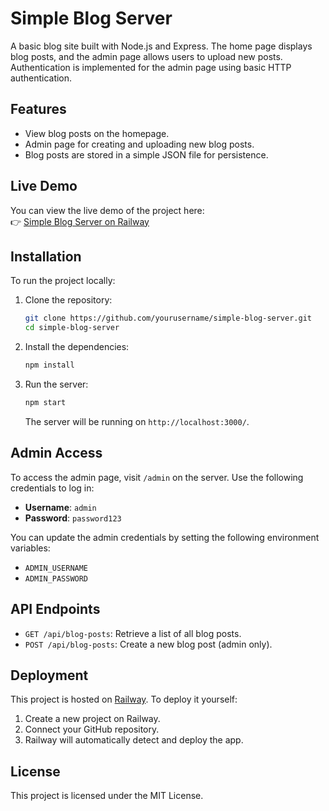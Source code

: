 # Simple Blog Server

A basic blog site built with Node.js and Express. The home page displays blog posts, and the admin page allows users to upload new posts. Authentication is implemented for the admin page using basic HTTP authentication.

## Features

- View blog posts on the homepage.
- Admin page for creating and uploading new blog posts.
- Blog posts are stored in a simple JSON file for persistence.

## Live Demo

You can view the live demo of the project here:  
👉 [Simple Blog Server on Railway](https://simple-http-server.up.railway.app)

## Installation

To run the project locally:

1. Clone the repository:

   ```bash
   git clone https://github.com/yourusername/simple-blog-server.git
   cd simple-blog-server
   ```

2. Install the dependencies:

   ```bash
   npm install
   ```

3. Run the server:

   ```bash
   npm start
   ```

   The server will be running on `http://localhost:3000/`.

## Admin Access

To access the admin page, visit `/admin` on the server. Use the following credentials to log in:

- **Username**: `admin`
- **Password**: `password123`

You can update the admin credentials by setting the following environment variables:

- `ADMIN_USERNAME`
- `ADMIN_PASSWORD`

## API Endpoints

- `GET /api/blog-posts`: Retrieve a list of all blog posts.
- `POST /api/blog-posts`: Create a new blog post (admin only).

## Deployment

This project is hosted on [Railway](https://railway.app). To deploy it yourself:

1. Create a new project on Railway.
2. Connect your GitHub repository.
3. Railway will automatically detect and deploy the app.

## License

This project is licensed under the MIT License.
